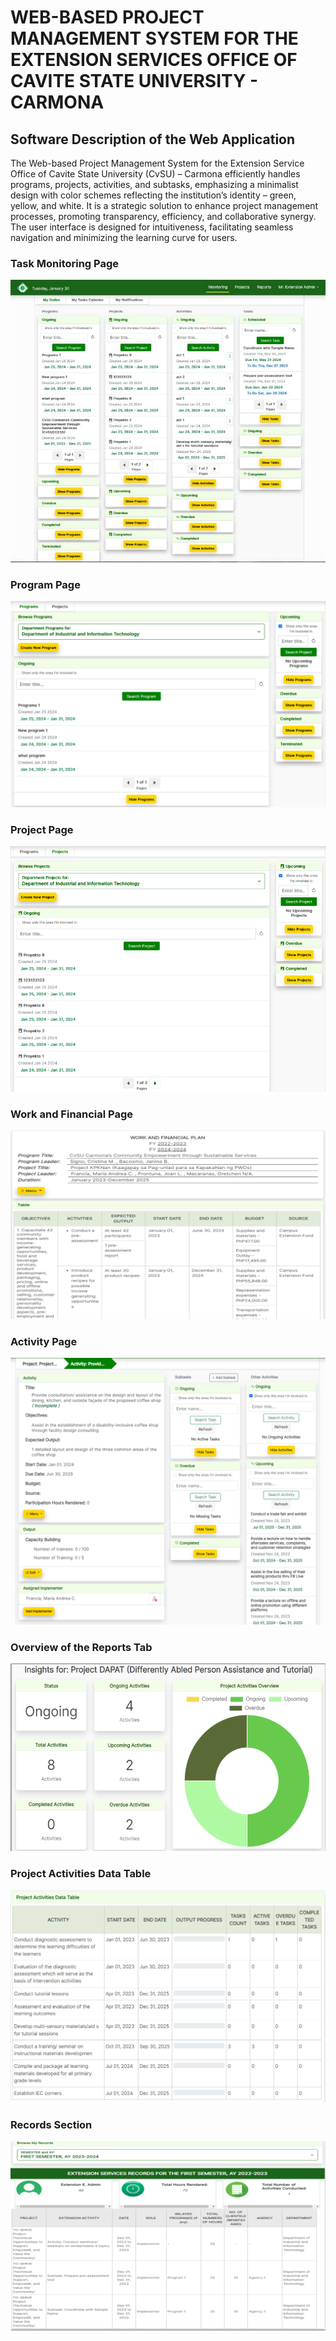 <h1><b>WEB-BASED PROJECT MANAGEMENT SYSTEM FOR THE EXTENSION SERVICES OFFICE OF CAVITE STATE UNIVERSITY - CARMONA</b></h1>
<h2><b>Software Description of the Web Application</b></h2>
<p>The Web-based Project Management System for the Extension Service Office of Cavite State University (CvSU) – Carmona efficiently handles programs, projects, activities, and subtasks, emphasizing a minimalist design with color schemes reflecting the institution’s identity – green, yellow, and white. It is a strategic solution to enhance project management processes, promoting transparency, efficiency, and collaborative synergy. The user interface is designed for intuitiveness, facilitating seamless navigation and minimizing the learning curve for users.</p>
<h3><b>
    Task Monitoring Page
</b></h3>
<img src="public/images/git1.png" alt="task-monitoring-page" />
<h3><b>
    Program Page
</b></h3>
<img src="public/images/git3.png" alt="program-page" />
<h3><b>
    Project Page
</b></h3>
<img src="public/images/git2.png" alt="project-page" />
<h3><b>
    Work and Financial Page
</b></h3>
<img src="public/images/git4.png" alt="work-and-financial" />
<h3><b>
    Activity Page
</b></h3>
<img src="public/images/git5.png" alt="activity" />
<h3><b>
    Overview of the Reports Tab
</b></h3>
<img src="public/images/git6.png" alt="overview" />
<h3><b>
   Project Activities Data Table
</b></h3>
<img src="public/images/git8.png" alt="data-table" />
<h3><b>
   Records Section
</b></h3>
<img src="public/images/git9.png" alt="records" />